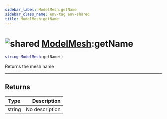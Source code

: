 ```yaml
---
sidebar_label: ModelMesh:getName
sidebar_class_name: env-tag env-shared
title: ModelMesh:getName
---
```


# <img src='/img/wiki/shared.png' alt='shared' data-tag='env-tag' /> [ModelMesh](../modelmesh/README.md):getName

```lua
string ModelMesh:getName()
```

Returns the mesh name<br/>

-----------------
## Returns

| Type   | Description |
| ------ | ----------: |
| string | No description |
